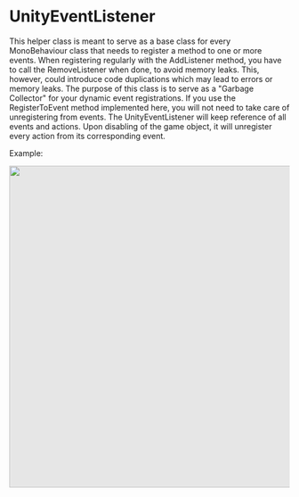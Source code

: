 # UnityEventListener
This helper class is meant to serve as a base class for every MonoBehaviour class that needs to register a method to one or more events.
When registering regularly with the AddListener method, you have to call the RemoveListener when done, to avoid memory leaks. This, however, could introduce code duplications which may lead to errors or memory leaks.
The purpose of this class is to serve as a "Garbage Collector" for your dynamic event registrations.
If you use the RegisterToEvent method implemented here, you will not need to take care of unregistering from events.
The UnityEventListener will keep reference of all events and actions. Upon disabling of the game object, it will unregister every action from its corresponding event.

Example:

<img style="display: block;-webkit-user-select: none;margin: auto;cursor: zoom-in;background-color: hsl(0, 0%, 90%);transition: background-color 300ms;" src="https://i.imgur.com/CLqvMNR.png" width="531" height="577">
